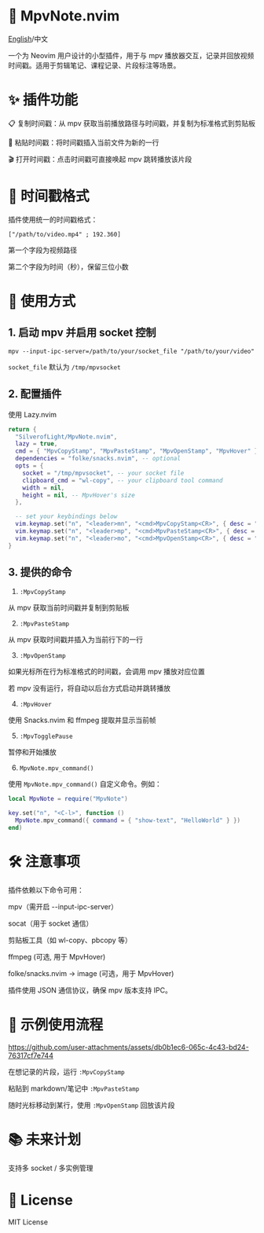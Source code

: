 # 📼 MpvNote.nvim

[English](../README.md)/中文

一个为 Neovim 用户设计的小型插件，用于与 mpv 播放器交互，记录并回放视频时间戳。适用于剪辑笔记、课程记录、片段标注等场景。

# ✨ 插件功能

📋 复制时间戳：从 mpv 获取当前播放路径与时间戳，并复制为标准格式到剪贴板

📝 粘贴时间戳：将时间戳插入当前文件为新的一行

🎬 打开时间戳：点击时间戳可直接唤起 mpv 跳转播放该片段

# 🧩 时间戳格式

插件使用统一的时间戳格式：

```
["/path/to/video.mp4" ; 192.360]
```

第一个字段为视频路径

第二个字段为时间（秒），保留三位小数

# 🚀 使用方式

## 1. 启动 mpv 并启用 socket 控制

`mpv --input-ipc-server=/path/to/your/socket_file "/path/to/your/video"`

`socket_file` 默认为 `/tmp/mpvsocket`

## 2. 配置插件

使用 Lazy.nvim

```lua
return {
  "SilverofLight/MpvNote.nvim",
  lazy = true,
  cmd = { "MpvCopyStamp", "MpvPasteStamp", "MpvOpenStamp", "MpvHover" },
  dependencies = "folke/snacks.nvim", -- optional
  opts = {
    socket = "/tmp/mpvsocket", -- your socket file
    clipboard_cmd = "wl-copy", -- your clipboard tool command
    width = nil,
    height = nil, -- MpvHover's size
  },

  -- set your keybindings below
  vim.keymap.set("n", "<leader>mn", "<cmd>MpvCopyStamp<CR>", { desc = "Copy Mpv Note" }),
  vim.keymap.set("n", "<leader>mp", "<cmd>MpvPasteStamp<CR>", { desc = "Paste Mpv Note" }),
  vim.keymap.set("n", "<leader>mo", "<cmd>MpvOpenStamp<CR>", { desc = "Open Mpv Note" })
}
```

## 3. 提供的命令

1. `:MpvCopyStamp`

从 mpv 获取当前时间戳并复制到剪贴板

2. `:MpvPasteStamp`

从 mpv 获取时间戳并插入为当前行下的一行

3. `:MpvOpenStamp`

如果光标所在行为标准格式的时间戳，会调用 mpv 播放对应位置

若 mpv 没有运行，将自动以后台方式启动并跳转播放

4. `:MpvHover`

使用 Snacks.nvim 和 ffmpeg 提取并显示当前帧

5. `:MpvTogglePause`

暂停和开始播放

6. `MpvNote.mpv_command()`

使用 `MpvNote.mpv_command()` 自定义命令。例如：

```lua
local MpvNote = require("MpvNote")

key.set("n", "<C-l>", function ()
  MpvNote.mpv_command({ command = { "show-text", "HelloWorld" } })
end)
```

# 🛠 注意事项

插件依赖以下命令可用：

mpv（需开启 --input-ipc-server）

socat（用于 socket 通信）

剪贴板工具（如 wl-copy、pbcopy 等）

ffmpeg (可选, 用于 MpvHover)

folke/snacks.nvim -> image (可选，用于 MpvHover)

插件使用 JSON 通信协议，确保 mpv 版本支持 IPC。

# 📌 示例使用流程

https://github.com/user-attachments/assets/db0b1ec6-065c-4c43-bd24-76317cf7e744

在想记录的片段，运行 `:MpvCopyStamp`

粘贴到 markdown/笔记中 `:MpvPasteStamp`

随时光标移动到某行，使用 `:MpvOpenStamp` 回放该片段

# 📚 未来计划

支持多 socket / 多实例管理

# 📄 License

MIT License
